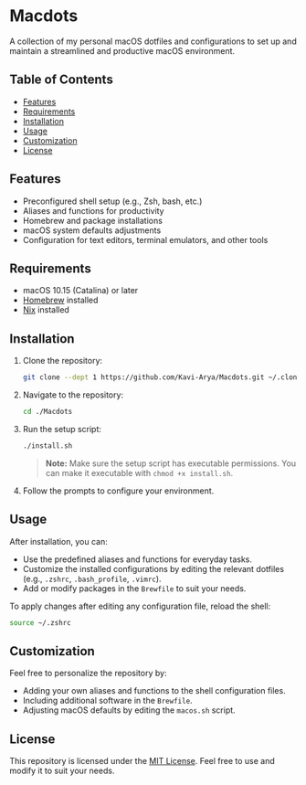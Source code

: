 # Macdots

A collection of my personal macOS dotfiles and configurations to set up and maintain a streamlined and productive macOS environment.

## Table of Contents

- [Features](#features)
- [Requirements](#requirements)
- [Installation](#installation)
- [Usage](#usage)
- [Customization](#customization)
- [License](#license)

## Features

- Preconfigured shell setup (e.g., Zsh, bash, etc.)
- Aliases and functions for productivity
- Homebrew and package installations
- macOS system defaults adjustments
- Configuration for text editors, terminal emulators, and other tools

## Requirements

- macOS 10.15 (Catalina) or later
- [Homebrew](https://brew.sh/) installed
- [Nix](https://nixos.org/) installed

## Installation

1. Clone the repository:

   ```bash
   git clone --dept 1 https://github.com/Kavi-Arya/Macdots.git ~/.clones/Macdotes.git
   ```

2. Navigate to the repository:

   ```bash
   cd ./Macdots
   ```

3. Run the setup script:

   ```bash
   ./install.sh
   ```

   > **Note:** Make sure the setup script has executable permissions. You can make it executable with `chmod +x install.sh`.

4. Follow the prompts to configure your environment.

## Usage

After installation, you can:

- Use the predefined aliases and functions for everyday tasks.
- Customize the installed configurations by editing the relevant dotfiles (e.g., `.zshrc`, `.bash_profile`, `.vimrc`).
- Add or modify packages in the `Brewfile` to suit your needs.

To apply changes after editing any configuration file, reload the shell:

```bash
source ~/.zshrc
```

## Customization

Feel free to personalize the repository by:

- Adding your own aliases and functions to the shell configuration files.
- Including additional software in the `Brewfile`.
- Adjusting macOS defaults by editing the `macos.sh` script.

## License

This repository is licensed under the [MIT License](LICENSE). Feel free to use and modify it to suit your needs.
